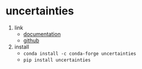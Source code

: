 # uncertainties

1. link
   * [documentation](https://uncertainties-python-package.readthedocs.io/en/latest/)
   * [github](https://github.com/lebigot/uncertainties)
2. install
   * `conda install -c conda-forge uncertainties`
   * `pip install uncertainties`
